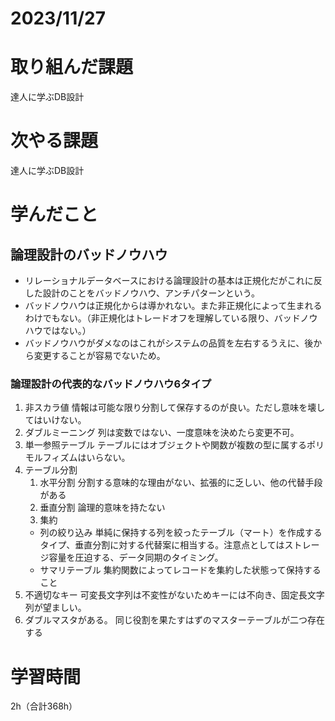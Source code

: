 # 2023/11/27
# 取り組んだ課題
達人に学ぶDB設計
  
# 次やる課題
達人に学ぶDB設計

# 学んだこと
## 論理設計のバッドノウハウ
* リレーショナルデータベースにおける論理設計の基本は正規化だがこれに反した設計のことをバッドノウハウ、アンチパターンという。
* バッドノウハウは正規化からは導かれない。また非正規化によって生まれるわけでもない。（非正規化はトレードオフを理解している限り、バッドノウハウではない。）
* バッドノウハウがダメなのはこれがシステムの品質を左右するうえに、後から変更することが容易でないため。
### 論理設計の代表的なバッドノウハウ6タイプ
1. 非スカラ値
情報は可能な限り分割して保存するのが良い。ただし意味を壊してはいけない。
1. ダブルミーニング
列は変数ではない、一度意味を決めたら変更不可。
1. 単一参照テーブル
テーブルにはオブジェクトや関数が複数の型に属するポリモルフィズムはいらない。
1. テーブル分割
    1. 水平分割
    分割する意味的な理由がない、拡張的に乏しい、他の代替手段がある
    1. 垂直分割
    論理的意味を持たない
    1. 集約
    * 列の絞り込み
    単純に保持する列を絞ったテーブル（マート）を作成するタイプ、垂直分割に対する代替案に相当する。注意点としてはストレージ容量を圧迫する、データ同期のタイミング。
    * サマリテーブル
    集約関数によってレコードを集約した状態って保持すること
1. 不適切なキー
可変長文字列は不変性がないためキーには不向き、固定長文字列が望ましい。
1. ダブルマスタがある。
同じ役割を果たすはずのマスターテーブルが二つ存在する

# 学習時間
2h（合計368h）
